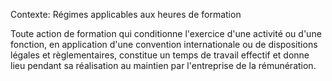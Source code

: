 Contexte: Régimes applicables aux heures de formation

Toute action de formation qui conditionne l'exercice d'une activité ou d'une fonction, en application d'une convention internationale ou de dispositions légales et règlementaires, constitue un temps de travail effectif et donne lieu pendant sa réalisation au maintien par l'entreprise de la rémunération.